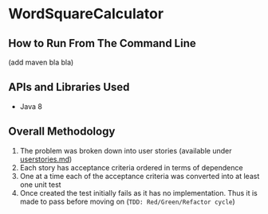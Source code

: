 # WordSquareCalculator

## How to Run From The Command Line

(add maven bla bla)

## APIs and Libraries Used
 - Java 8


## Overall Methodology
1. The problem was broken down into user stories (available under [userstories.md](userstories.md))
2. Each story has acceptance criteria ordered in terms of dependence
3. One at a time each of the acceptance criteria was converted into at least one unit test
4. Once created the test initially fails as it has no implementation. Thus it is made to pass before moving on (`TDD: Red/Green/Refactor cycle`)